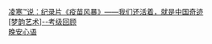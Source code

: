   
[凌寒™说：纪录片《疫苗风暴》——我们还活着，就是中国奇迹](http://www.dianyue.me/archives/339/ec48vkvuewya6zfc/)  
[[梦韵艺术]--考级回顾](http://www.dianyue.me/archives/551/isrpo97i63qb2gw4/)  
[晚安心语](http://www.dianyue.me/archives/177/rh7ciqmcgffm25de/)